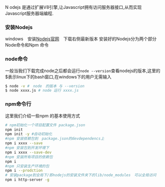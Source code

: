N
odejs 是通过扩展V8引擎,让Javascript拥有访问服务器接口,从而实现Javascript服务器端编程.

### 安装Nodejs

windows　安装[Nodejs官网](https://nodejs.org/en/)　下载右侧最新版本
安装好的Nodejs分为两个部分 Node命令和Npm 命令

### node命令

一般当我们下载完成node之后都会运行`node --version`查看nodejs的版本,这里的$表示linux下的bash窗口,在windows下的用户无需输入

```bash
$ node -v #　node　的版本 与 --version
$ node xxxx.js # node 运行 xxxx.js
```

### npm命令行

这里我们介绍一些npm 的基本使用方式

```bash
# npm初始化一个项目配置文件 package.json
npm init
npm init -y #自动初始化
#npm 安装依赖包到　package.json的devdependencs上
npm i xxxx --save
#npm 安装包到开发环境下
npm i xxxx --save-dev
#npm 安装所有项目的依赖包
npm i
#npm 只安装生产环境的包
npm i --prodction
# 安装package到全局下/即nodejs的安装文件夹下的lib/node_modules　可以全局访问
npm i http-server -g
```




